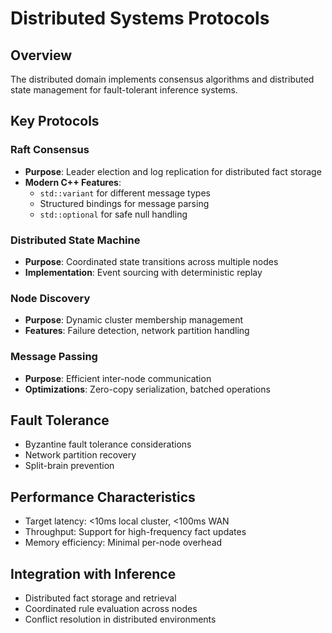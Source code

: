 # Distributed Systems Protocols

## Overview

The distributed domain implements consensus algorithms and distributed state management for fault-tolerant inference systems.

## Key Protocols

### Raft Consensus
- **Purpose**: Leader election and log replication for distributed fact storage
- **Modern C++ Features**:
  - `std::variant` for different message types
  - Structured bindings for message parsing
  - `std::optional` for safe null handling

### Distributed State Machine
- **Purpose**: Coordinated state transitions across multiple nodes
- **Implementation**: Event sourcing with deterministic replay

### Node Discovery
- **Purpose**: Dynamic cluster membership management
- **Features**: Failure detection, network partition handling

### Message Passing
- **Purpose**: Efficient inter-node communication
- **Optimizations**: Zero-copy serialization, batched operations

## Fault Tolerance

- Byzantine fault tolerance considerations
- Network partition recovery
- Split-brain prevention

## Performance Characteristics

- Target latency: <10ms local cluster, <100ms WAN
- Throughput: Support for high-frequency fact updates
- Memory efficiency: Minimal per-node overhead

## Integration with Inference

- Distributed fact storage and retrieval
- Coordinated rule evaluation across nodes
- Conflict resolution in distributed environments